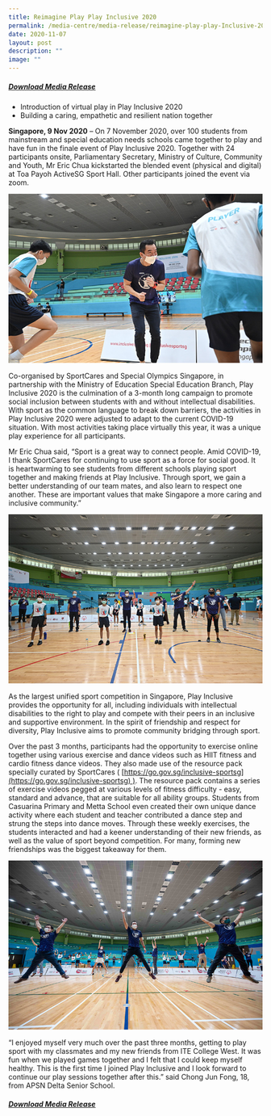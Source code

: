 ```yaml
---
title: Reimagine Play Play Inclusive 2020
permalink: /media-centre/media-release/reimagine-play-play-Inclusive-2020/
date: 2020-11-07
layout: post
description: ""
image: ""
---
```

##### **[Download Media Release](/files/Media%20Centre/Media%20Release/2020/November/Play%20inclusive%202020%20copy.pdf)**

*   Introduction of virtual play in Play Inclusive 2020
*   Building a caring, empathetic and resilient nation together

**Singapore, 9 Nov 2020** – On 7 November 2020, over 100 students from mainstream and special education needs schools came together to play and have fun in the finale event of Play Inclusive 2020. Together with 24 participants onsite, Parliamentary Secretary, Ministry of Culture, Community and Youth, Mr Eric Chua kickstarted the blended event (physical and digital) at Toa Payoh ActiveSG Sport Hall. Other participants joined the event via zoom.

![](/images/Media%20Centre/Media%20Release/2020/November/eric_chua.jpeg)

Co-organised by SportCares and Special Olympics Singapore, in partnership with the Ministry of Education Special Education Branch, Play Inclusive 2020 is the culmination of a 3-month long campaign to promote social inclusion between students with and without intellectual disabilities. With sport as the common language to break down barriers, the activities in Play Inclusive 2020 were adjusted to adapt to the current COVID-19 situation. With most activities taking place virtually this year, it was a unique play experience for all participants.

Mr Eric Chua said, “Sport is a great way to connect people. Amid COVID-19, I thank SportCares for continuing to use sport as a force for social good. It is heartwarming to see students from different schools playing sport together and making friends at Play Inclusive. Through sport, we gain a better understanding of our team mates, and also learn to respect one another. These are important values that make Singapore a more caring and inclusive community.”

![](/images/Media%20Centre/Media%20Release/2020/November/Group-Photo.jpeg)

As the largest unified sport competition in Singapore, Play Inclusive provides the opportunity for all, including individuals with intellectual disabilities to the right to play and compete with their peers in an inclusive and supportive environment. In the spirit of friendship and respect for diversity, Play Inclusive aims to promote community bridging through sport.

Over the past 3 months, participants had the opportunity to exercise online together using various exercise and dance videos such as HIIT fitness and cardio fitness dance videos. They also made use of the resource pack specially curated by SportCares ( [https://go.gov.sg/inclusive-sportsg](https://go.gov.sg/inclusive-sportsg) ). The resource pack contains a series of exercise videos pegged at various levels of fitness difficulty - easy, standard and advance, that are suitable for all ability groups. Students from Casuarina Primary and Metta School even created their own unique dance activity where each student and teacher contributed a dance step and strung the steps into dance moves. Through these weekly exercises, the students interacted and had a keener understanding of their new friends, as well as the value of sport beyond competition. For many, forming new friendships was the biggest takeaway for them.

![](/images/Media%20Centre/Media%20Release/2020/November/Virtual-High-Five.jpeg)

“I enjoyed myself very much over the past three months, getting to play sport with my classmates and my new friends from ITE College West. It was fun when we played games together and I felt that I could keep myself healthy. This is the first time I joined Play Inclusive and I look forward to continue our play sessions together after this.” said Chong Jun Fong, 18, from APSN Delta Senior School.

##### **[Download Media Release](/files/Media%20Centre/Media%20Release/2020/November/Play%20inclusive%202020%20copy.pdf)**